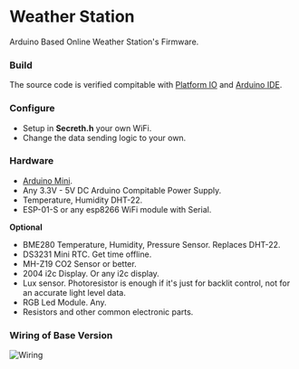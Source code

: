 # Weather Station
Arduino Based Online Weather Station's Firmware.

### Build
The source code is verified compitable with [Platform IO](https://platformio.org/) and [Arduino IDE](https://www.arduino.cc/).

### Configure
- Setup in **Secreth.h** your own WiFi.  
- Change the data sending logic to your own.

### Hardware
- [Arduino Mini](https://store.arduino.cc/usa/arduino-mini-05).
- Any 3.3V - 5V DC Arduino Compitable Power Supply.
- Temperature, Humidity DHT-22.
- ESP-01-S or any esp8266 WiFi module with Serial.

**Optional**
- BME280 Temperature, Humidity, Pressure Sensor. Replaces DHT-22.
- DS3231 Mini RTC. Get time offline.
- MH-Z19 CO2 Sensor or better.
- 2004 i2c Display. Or any i2c display.
- Lux sensor. Photoresistor is enough if it's just for backlit control, not for an accurate light level data.
- RGB Led Module. Any.
- Resistors and other common electronic parts.

### Wiring of Base Version
![Wiring](https://i.ibb.co/D7K6z10/0616039442245.jpg)
